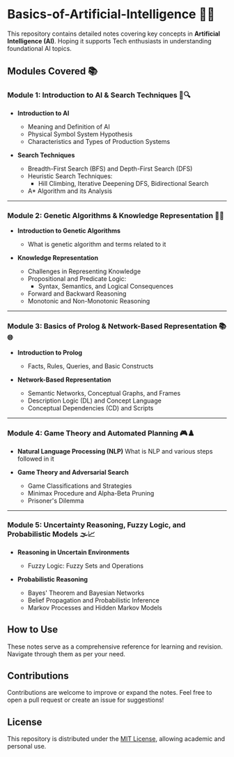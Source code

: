 # Basics-of-Artificial-Intelligence 🤖🧠

This repository contains detailed notes covering key concepts in **Artificial Intelligence (AI)**. Hoping it supports Tech enthusiasts in understanding foundational AI topics.

## Modules Covered 📚

### **Module 1: Introduction to AI & Search Techniques 🤖🔍**  
- **Introduction to AI**  
  - Meaning and Definition of AI  
  - Physical Symbol System Hypothesis  
  - Characteristics and Types of Production Systems  

- **Search Techniques**  
  - Breadth-First Search (BFS) and Depth-First Search (DFS)  
  - Heuristic Search Techniques:  
    - Hill Climbing, Iterative Deepening DFS, Bidirectional Search  
  - A* Algorithm and its Analysis  

---

### **Module 2: Genetic Algorithms & Knowledge Representation 🧬💡**  
- **Introduction to Genetic Algorithms**  
  - What is genetic algorithm and terms related to it

- **Knowledge Representation**  
  - Challenges in Representing Knowledge  
  - Propositional and Predicate Logic:  
    - Syntax, Semantics, and Logical Consequences  
  - Forward and Backward Reasoning  
  - Monotonic and Non-Monotonic Reasoning  

---

### **Module 3: Basics of Prolog & Network-Based Representation 📚🌐**  
- **Introduction to Prolog**  
  - Facts, Rules, Queries, and Basic Constructs  

- **Network-Based Representation**  
  - Semantic Networks, Conceptual Graphs, and Frames  
  - Description Logic (DL) and Concept Language  
  - Conceptual Dependencies (CD) and Scripts  

---

### **Module 4: Game Theory and Automated Planning 🎮♟️**  
- **Natural Language Processing (NLP)**
  What is NLP and various steps followed in it
  
- **Game Theory and Adversarial Search**  
  - Game Classifications and Strategies  
  - Minimax Procedure and Alpha-Beta Pruning  
  - Prisoner's Dilemma  

---

### **Module 5: Uncertainty Reasoning, Fuzzy Logic, and Probabilistic Models 🌫️📈**  
- **Reasoning in Uncertain Environments**  
  - Fuzzy Logic: Fuzzy Sets and Operations

- **Probabilistic Reasoning**  
  - Bayes' Theorem and Bayesian Networks  
  - Belief Propagation and Probabilistic Inference  
  - Markov Processes and Hidden Markov Models  



## How to Use  
These notes serve as a comprehensive reference for learning and revision. Navigate through them as per your need.

## Contributions  
Contributions are welcome to improve or expand the notes. Feel free to open a pull request or create an issue for suggestions!

## License  
This repository is distributed under the [MIT License](LICENSE), allowing academic and personal use.
